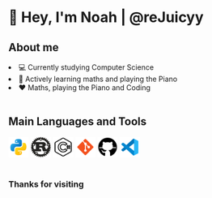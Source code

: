 <h1><b>👋 Hey, I'm Noah | @reJuicyy</b></h1>

<h2><b>About me</b></h2>

<li> 💻 Currently studying Computer Science</li>
<li> 🧠 Actively learning maths and playing the Piano</li>
<li> ❤️ Maths, playing the Piano and Coding</li>

<br/>
<h2><b>Main Languages and Tools</b></h2>
<code><img width="40" src="https://github.com/reJuicyy/reJuicyy/blob/main/Icons/Python.svg"></code>
<code><img width="40" src="https://github.com/reJuicyy/reJuicyy/blob/main/Icons/Rust.svg"></code>
<code><img width="40" src="https://github.com/reJuicyy/reJuicyy/blob/main/Icons/CSharp.svg"></code>
<code><img width="40" src="https://github.com/reJuicyy/reJuicyy/blob/main/Icons/Git.svg"></code>
<code><img width="40" src="https://github.com/reJuicyy/reJuicyy/blob/main/Icons/GitHub.svg"></code>
<code><img width="40" src="https://github.com/reJuicyy/reJuicyy/blob/main/Icons/vscode.svg"></code>

<br/>
<br/>

<h3><b>Thanks for visiting</b></h3>
